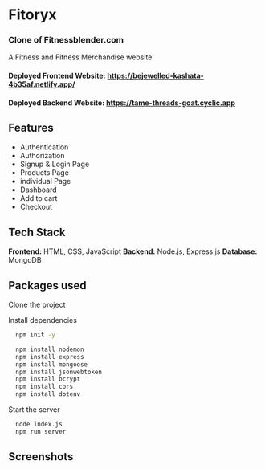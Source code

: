 # Fitoryx
### Clone of Fitnessblender.com

A Fitness and Fitness Merchandise website

#### Deployed Frontend Website: https://bejewelled-kashata-4b35af.netlify.app/

#### Deployed Backend Website: https://tame-threads-goat.cyclic.app

## Features

- Authentication
- Authorization
- Signup & Login Page
- Products Page
- individual Page
- Dashboard
- Add to cart
- Checkout

## Tech Stack

**Frontend:** HTML, CSS, JavaScript 
**Backend:** Node.js, Express.js
**Database:** MongoDB

## Packages used

Clone the project


Install dependencies

```bash
  npm init -y
```

```bash
  npm install nodemon 
  npm install express
  npm install mongoose
  npm install jsonwebtoken
  npm install bcrypt
  npm install cors
  npm install dotenv
```

Start the server

```bash
  node index.js
  npm run server
```

## Screenshots

